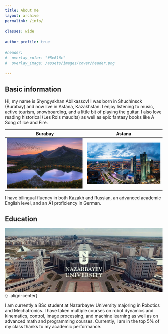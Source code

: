 ```yaml
---
title: About me
layout: archive
permalink: /info/

classes: wide

author_profile: true

#header:
#  overlay_color: "#5e616c"
#  overlay_image: /assets/images/cover/header.png

---
```


## Basic information

Hi, my name is Shyngyskhan Abilkassov! I was born in Shuchinsck (Burabay) and now live in Astana, Kazakhstan. I enjoy listening to music, active tourism, snowboarding, and a little bit of playing the guitar. I also love reading historical (Les Rois maudits) as well as epic fantasy books like A Song of Ice and Fire.

Burabay                   |         Astana
:-------------------------:|:-------------------------:
![](/assets/images/me/burabay.jpg)  |  ![](/assets/images/me/astana.jpg)


I have bilingual fluency in both Kazakh and Russian, an advanced academic English level, and an A1 proficiency in German.

## Education

![](/assets/images/me/maxresdefault.jpg){: .align-center}

I am currently a BSc student at Nazarbayev University majoring in Robotics and Mechatronics. I have taken multiple courses on robot dynamics and kinematics, control, image processing, and machine learning as well as on advanced math and programming courses. Currently, I am in the top 5% of my class thanks to my academic performance.


